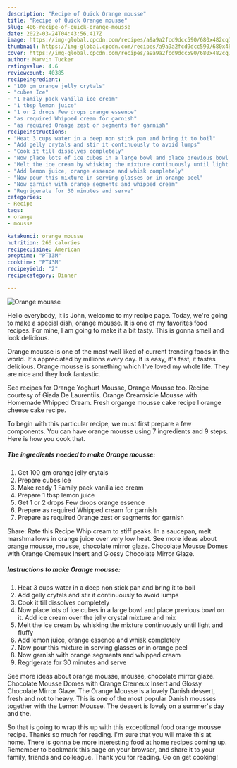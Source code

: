 ```yaml
---
description: "Recipe of Quick Orange mousse"
title: "Recipe of Quick Orange mousse"
slug: 406-recipe-of-quick-orange-mousse
date: 2022-03-24T04:43:56.417Z
image: https://img-global.cpcdn.com/recipes/a9a9a2fcd9dcc590/680x482cq70/orange-mousse-recipe-main-photo.jpg
thumbnail: https://img-global.cpcdn.com/recipes/a9a9a2fcd9dcc590/680x482cq70/orange-mousse-recipe-main-photo.jpg
cover: https://img-global.cpcdn.com/recipes/a9a9a2fcd9dcc590/680x482cq70/orange-mousse-recipe-main-photo.jpg
author: Marvin Tucker
ratingvalue: 4.6
reviewcount: 40385
recipeingredient:
- "100 gm orange jelly crytals"
- "cubes Ice"
- "1 Family pack vanilla ice cream"
- "1 tbsp lemon juice"
- "1 or 2 drops Few drops orange essence"
- "as required Whipped cream for garnish"
- "as required Orange zest or segments for garnish"
recipeinstructions:
- "Heat 3 cups water in a deep non stick pan and bring it to boil"
- "Add gelly crytals and stir it continuously to avoid lumps"
- "Cook it till dissolves completely"
- "Now place lots of ice cubes in a large bowl and place previous bowl on it. Add ice cream over the jelly crystal mixture and mix"
- "Melt the ice cream by whisking the mixture continuously until light and fluffy"
- "Add lemon juice, orange essence and whisk completely"
- "Now pour this mixture in serving glasses or in orange peel"
- "Now garnish with orange segments and whipped cream"
- "Regrigerate for 30 minutes and serve"
categories:
- Recipe
tags:
- orange
- mousse

katakunci: orange mousse 
nutrition: 266 calories
recipecuisine: American
preptime: "PT33M"
cooktime: "PT43M"
recipeyield: "2"
recipecategory: Dinner

---
```



![Orange mousse](https://img-global.cpcdn.com/recipes/a9a9a2fcd9dcc590/680x482cq70/orange-mousse-recipe-main-photo.jpg)

Hello everybody, it is John, welcome to my recipe page. Today, we're going to make a special dish, orange mousse. It is one of my favorites food recipes. For mine, I am going to make it a bit tasty. This is gonna smell and look delicious.

Orange mousse is one of the most well liked of current trending foods in the world. It's appreciated by millions every day. It is easy, it's fast, it tastes delicious. Orange mousse is something which I've loved my whole life. They are nice and they look fantastic.

See recipes for Orange Yoghurt Mousse, Orange Mousse too. Recipe courtesy of Giada De Laurentiis. Orange Creamsicle Mousse with Homemade Whipped Cream. Fresh organge mousse cake recipe l orange cheese cake recipe.


To begin with this particular recipe, we must first prepare a few components. You can have orange mousse using 7 ingredients and 9 steps. Here is how you cook that.

<!--inarticleads1-->

##### The ingredients needed to make Orange mousse:

1. Get 100 gm orange jelly crytals
1. Prepare cubes Ice
1. Make ready 1 Family pack vanilla ice cream
1. Prepare 1 tbsp lemon juice
1. Get 1 or 2 drops Few drops orange essence
1. Prepare as required Whipped cream for garnish
1. Prepare as required Orange zest or segments for garnish


Share: Rate this Recipe Whip cream to stiff peaks. In a saucepan, melt marshmallows in orange juice over very low heat. See more ideas about orange mousse, mousse, chocolate mirror glaze. Chocolate Mousse Domes with Orange Cremeux Insert and Glossy Chocolate Mirror Glaze. 

<!--inarticleads2-->

##### Instructions to make Orange mousse:

1. Heat 3 cups water in a deep non stick pan and bring it to boil
1. Add gelly crytals and stir it continuously to avoid lumps
1. Cook it till dissolves completely
1. Now place lots of ice cubes in a large bowl and place previous bowl on it. Add ice cream over the jelly crystal mixture and mix
1. Melt the ice cream by whisking the mixture continuously until light and fluffy
1. Add lemon juice, orange essence and whisk completely
1. Now pour this mixture in serving glasses or in orange peel
1. Now garnish with orange segments and whipped cream
1. Regrigerate for 30 minutes and serve


See more ideas about orange mousse, mousse, chocolate mirror glaze. Chocolate Mousse Domes with Orange Cremeux Insert and Glossy Chocolate Mirror Glaze. The Orange Mousse is a lovely Danish dessert, fresh and not to heavy. This is one of the most popular Danish mousses together with the Lemon Mousse. The dessert is lovely on a summer&#39;s day and the. 

So that is going to wrap this up with this exceptional food orange mousse recipe. Thanks so much for reading. I'm sure that you will make this at home. There is gonna be more interesting food at home recipes coming up. Remember to bookmark this page on your browser, and share it to your family, friends and colleague. Thank you for reading. Go on get cooking!
